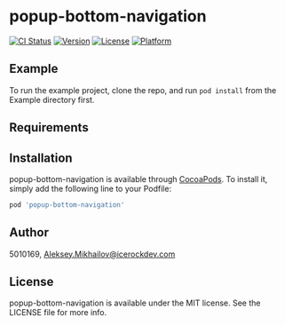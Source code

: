 # popup-bottom-navigation

[![CI Status](https://img.shields.io/travis/5010169/popup-bottom-navigation.svg?style=flat)](https://travis-ci.org/5010169/popup-bottom-navigation)
[![Version](https://img.shields.io/cocoapods/v/popup-bottom-navigation.svg?style=flat)](https://cocoapods.org/pods/popup-bottom-navigation)
[![License](https://img.shields.io/cocoapods/l/popup-bottom-navigation.svg?style=flat)](https://cocoapods.org/pods/popup-bottom-navigation)
[![Platform](https://img.shields.io/cocoapods/p/popup-bottom-navigation.svg?style=flat)](https://cocoapods.org/pods/popup-bottom-navigation)

## Example

To run the example project, clone the repo, and run `pod install` from the Example directory first.

## Requirements

## Installation

popup-bottom-navigation is available through [CocoaPods](https://cocoapods.org). To install
it, simply add the following line to your Podfile:

```ruby
pod 'popup-bottom-navigation'
```

## Author

5010169, Aleksey.Mikhailov@icerockdev.com

## License

popup-bottom-navigation is available under the MIT license. See the LICENSE file for more info.
